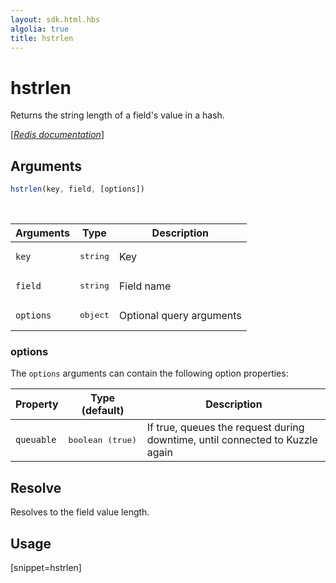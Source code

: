 ```yaml
---
layout: sdk.html.hbs
algolia: true
title: hstrlen
---
```


# hstrlen

Returns the string length of a field's value in a hash.

[[_Redis documentation_]](https://redis.io/commands/hstrlen)

## Arguments

```js
hstrlen(key, field, [options])

```

<br/>

| Arguments    | Type    | Description |
|--------------|---------|-------------|
| `key` | <pre>string</pre> | Key |
| `field` | <pre>string</pre> | Field name |
| ``options`` | <pre>object</pre> | Optional query arguments |

### options

The `options` arguments can contain the following option properties:

| Property   | Type (default)   | Description                       |
| ---------- | ------- | --------------------------------- |
| `queuable` | <pre>boolean (true)</pre> | If true, queues the request during downtime, until connected to Kuzzle again |

## Resolve

Resolves to the field value length.

## Usage

[snippet=hstrlen]
